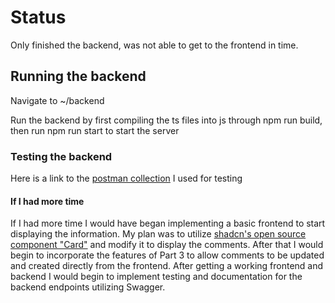 # Status

Only finished the backend, was not able to get to the frontend in time.

## Running the backend

Navigate to ~/backend

Run the backend by first compiling the ts files into js through npm run build,
then run npm run start to start the server

### Testing the backend

Here is a link to the [postman collection](https://www.postman.com/jaguenza/workspace/bobyard-takehome) I used for testing

#### If I had more time

If I had more time I would have began implementing a basic frontend to start
displaying the information. My plan was to utilize [shadcn's open source
component "Card"](https://ui.shadcn.com/docs/components/card) and modify it to display the comments. After that I would begin to incorporate the features of Part 3 to allow comments to be updated and created directly from the frontend. After getting a working frontend and backend I would begin to implement testing and documentation for the backend endpoints utilizing Swagger.
